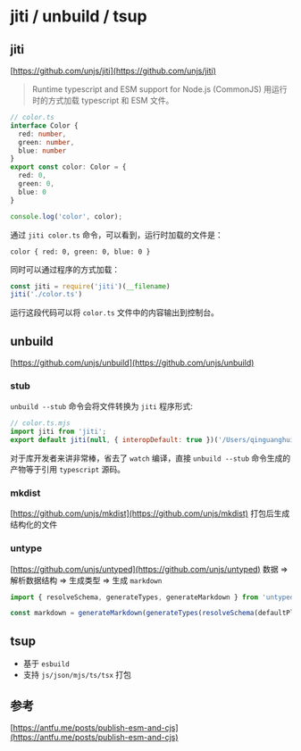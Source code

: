 # jiti / unbuild / tsup

## jiti

[https://github.com/unjs/jiti](https://github.com/unjs/jiti)

> Runtime typescript and ESM support for Node.js (CommonJS)
用运行时的方式加载 typescript 和 ESM 文件。

``` typescript
// color.ts
interface Color {
  red: number,
  green: number,
  blue: number
}
export const color: Color = {
  red: 0,
  green: 0,
  blue: 0
}

console.log('color', color);
```

通过 `jiti color.ts` 命令，可以看到，运行时加载的文件是：

```
color { red: 0, green: 0, blue: 0 }
```

同时可以通过程序的方式加载：

```typescript
const jiti = require('jiti')(__filename)
jiti('./color.ts')
```

运行这段代码可以将 `color.ts` 文件中的内容输出到控制台。

## unbuild

[https://github.com/unjs/unbuild](https://github.com/unjs/unbuild)

### stub

`unbuild --stub` 命令会将文件转换为 `jiti` 程序形式:

``` javascript
// color.ts.mjs
import jiti from 'jiti';
export default jiti(null, { interopDefault: true })('/Users/qinguanghui/Desktop/tmp/jiti/a.ts');
```

对于库开发者来讲非常棒，省去了 `watch` 编译，直接 `unbuild --stub` 命令生成的产物等于引用 `typescript` 源码。

### mkdist

[https://github.com/unjs/mkdist](https://github.com/unjs/mkdist)
打包后生成结构化的文件

### untype

[https://github.com/unjs/untyped](https://github.com/unjs/untyped)
数据 => 解析数据结构 => 生成类型 => 生成 `markdown`

``` typescript
import { resolveSchema, generateTypes, generateMarkdown } from 'untyped'

const markdown = generateMarkdown(generateTypes(resolveSchema(defaultPlanet)))
```

## tsup

- 基于 `esbuild`
- 支持 `js/json/mjs/ts/tsx` 打包

## 参考

[https://antfu.me/posts/publish-esm-and-cjs](https://antfu.me/posts/publish-esm-and-cjs)
